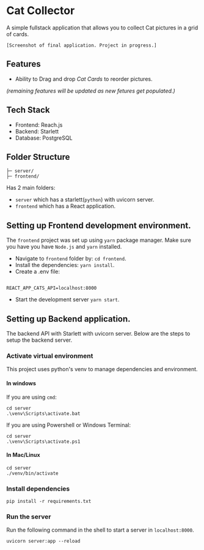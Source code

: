 # Cat Collector
A simple fullstack application that allows you 
to collect Cat pictures in a grid of cards.

`[Screenshot of final application. Project in progress.]`

## Features
- Ability to Drag and drop _Cat Cards_ to reorder 
pictures.

_(remaining features will be updated as new fetures get populated.)_

## Tech Stack

- Frontend: Reach.js
- Backend: Starlett
- Database: PostgreSQL

## Folder Structure

```project-folder/
├─ server/
├─ frontend/
```
Has 2 main folders: 
- `server` which has a starlett(`python`) with uvicorn server.
- `frontend` which has a React application.

## Setting up Frontend development environment.

The `frontend` project was set up using `yarn` package manager. Make sure you have you have `Node.js` and `yarn` installed.

- Navigate to `frontend` folder by: `cd frontend`.
- Install the dependencies:  `yarn install`.
- Create a .env file: 

```

REACT_APP_CATS_API=localhost:8000

```
- Start the development server `yarn start`.

## Setting up Backend application.

The backend API with Starlett with uvicorn server.
Below are the steps to setup the backend server.


### Activate virtual environment

This project uses python's venv to manage
dependencies and environment.

#### In windows 

If you are using `cmd`:

```
cd server
.\venv\Scripts\activate.bat
```

If you are using Powershell or Windows Terminal:

```
cd server
.\venv\Scripts\activate.ps1
```

#### In Mac/Linux 

```
cd server
./venv/bin/activate
```
### Install dependencies

```
pip install -r requirements.txt
```

### Run the server
Run the following command in the shell to
start a server in `localhost:8000`.
```
uvicorn server:app --reload
```